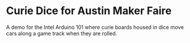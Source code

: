 # Curie Dice for Austin Maker Faire

A demo for the Intel Arduino 101 where curie boards housed in dice move cars along a game track when they are rolled.
